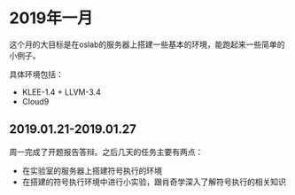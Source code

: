 # 2019年一月

这个月的大目标是在oslab的服务器上搭建一些基本的环境，能跑起来一些简单的小例子。

具体环境包括：

* KLEE-1.4 + LLVM-3.4
* Cloud9

## 2019.01.21-2019.01.27

周一完成了开题报告答辩。之后几天的任务主要有两点：

* 在实验室的服务器上搭建符号执行的环境
* 在搭建的符号执行环境中进行小实验，跟肖奇学深入了解符号执行的相关知识